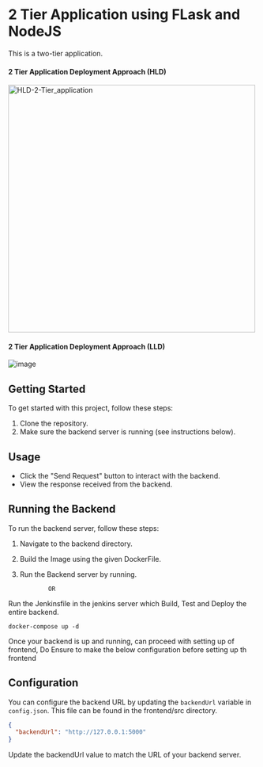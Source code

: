 #  2 Tier Application  using FLask and NodeJS

This is a two-tier application.

 #### 2 Tier Application Deployment Approach (HLD)

<img width="500" alt="HLD-2-Tier_application" src="https://github.com/mananshah14/jenkins-cicd-setup/assets/45019538/0a3b6c10-556b-472e-8590-a6194e22608e">


#### 2 Tier Application Deployment Approach (LLD)

![image](https://github.com/mananshah14/jenkins-cicd-setup/assets/45019538/2cb3e9d6-759d-448c-8949-4e3db924c338)


## Getting Started

To get started with this project, follow these steps:


1. Clone the repository.
2. Make sure the backend server is running (see instructions below).

## Usage

- Click the "Send Request" button to interact with the backend.
- View the response received from the backend.


## Running the Backend
To run the backend server, follow these steps:

1. Navigate to the backend directory.
2. Build the Image using the given DockerFile.
3. Run the Backend server by running.

               OR

Run the Jenkinsfile in the jenkins server which Build, Test and Deploy the entire backend. 
   
```
docker-compose up -d
```

Once your backend is up and running, can proceed with setting up of frontend, Do Ensure to make the below configuration  before setting up th frontend

## Configuration

You can configure the backend URL by updating the `backendUrl` variable in `config.json`. This file can be found in the frontend/src directory.

```json
{
  "backendUrl": "http://127.0.0.1:5000"
}
```

Update the backendUrl value to match the URL of your backend server.
